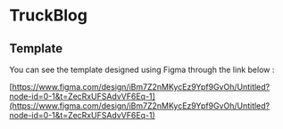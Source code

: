 # TruckBlog

## Template
You can see the template designed using Figma through the link below :

[https://www.figma.com/design/iBm7Z2nMKycEz9Ypf9GvOh/Untitled?node-id=0-1&t=ZecRxUFSAdvVF6Eq-1](https://www.figma.com/design/iBm7Z2nMKycEz9Ypf9GvOh/Untitled?node-id=0-1&t=ZecRxUFSAdvVF6Eq-1)
